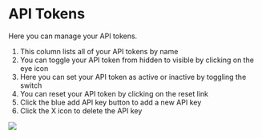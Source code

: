 # API Tokens

Here you can manage your API tokens.

1. This column lists all of your API tokens by name
2. You can toggle your API token from hidden to visible by clicking on the eye icon
3. Here you can set your API token as active or inactive by toggling the switch
4. You can reset your API token by clicking on the reset link
5. Click the blue add API key button to add a new API key
6. Click the X icon to delete the API key

<a href="../../../images/account-profile-apitokens-lg.jpg" target="_blank"><img src="../../../images/account-profile-apitokens.jpg" style="margin: auto; display: block"></a>
